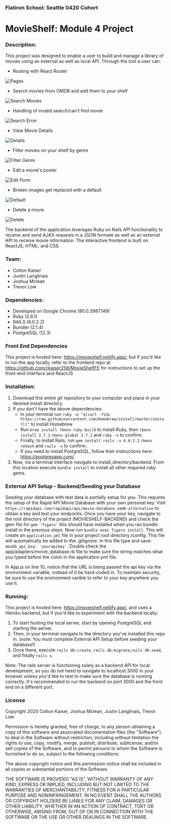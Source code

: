 ### Flatiron School: Seattle 0420 Cohort
# MovieShelf: Module 4 Project

### Description: 
This project was designed to enable a user to build and manage a library of movies using an external as well as local API. Through the tool a user can:

* Routing with React Router

![Pages](README_assets/pages_mvs.gif)

* Search movies from OMDB and add them to your shelf

![Search Movies](README_assets/add_mvs.gif)

* Handling of invalid search/can't find movie

![Search Error](README_assets/error_mvs.gif)

* View Movie Details

![Details](README_assets/details_mvs.gif)

* Filter movies on your shelf by genre

![Filter Genre](README_assets/filter_mvs.gif)

* Edit a movie's poster

![Edit Form](README_assets/edit_mvs.gif)

* Broken images get replaced with a default

![Default](README_assets/default_mvs.gif)

* Delete a movie

![Delete](README_assets/delete_mvs.gif)


The backend of the application leverages Ruby on Rails API functionality to receive and send AJAX requests in a JSON formate as well as an external API to receive movie information. The interactive frontend is built on ReactJS, HTML, and CSS.

### Team:
* Colton Kaiser
* Justin Langlinais
* Joshua Mclean
* Trevor Low

### Dependencies:
* Developed on Google Chrome (80.0.3987.149)
* Ruby (2.6.1)
* RAILS (6.0.2.2)
* Bundler (2.1.4)
* PostgreSQL (12.3)

### Front End Dependencies
This project is hosted here: https://movieshelf.netlify.app/, but if you'd like to run the app locally, refer to the frontend repo at https://github.com/ckaiser258/MovieShelfFE for instructions to set up the front-end interface and ReactJS

### Installation:

1. Download this entire git repository to your computer and place in your desired install directory. 
2. If you don't have the above dependencies:
   * In your terminal run ``ruby -e "$(curl -fsSL https://raw.githubusercontent.com/Homebrew/install/master/install)"`` to install Homebrew
   * Run ``brew install rbenv ruby-build`` to install Ruby, then ``rbenv install 2.7.1`` ``rbenv global 2.7.1`` and ``ruby -v`` to confirm. 
   * Finally, to install Rails, run ``gem install rails -v 6.0.2.2`` ``rbenv rehash`` and ``rails -v`` to confirm.
   * If you need to install PostgreSQL, follow their instructions here: https://postgresapp.com/.
3. Now, via a terminal interface navigate to install_directory/backend. From this location execute ``bundle install`` to install all other required ruby gems.

### External API Setup - Backend/Seeding your Database
Seeding your database with test data is partially setup for you. This requires the setup of the Rapid API Movie Database with your own personal key. Visit ```https://rapidapi.com/rapidapi/api/movie-database-imdb-alternative``` to obtain a key and test your endpoints.
Once you have your key, navigate to the root directory of the project (MOVIESHELF-BACKEND) and check the gem file for ```gem 'figaro'``` this should have installed when you ran bundle install in the previous steps. Now run ```bundle exec figaro install```. This will create an ```application.yml``` file in your project root directory /config. This file will automatically be added to the .gitignore. In this file type and save: ```movDb_api_key: 'yourapikey'```. Double check the app/adapters/movie_database.rb file to make sure the string matches what you typed before the colon in the application.yml file.

In App.js on line 10, notice that the URL is being passed the api key via the environment variable, instead of it be hard-coded in. To maintain security, be sure to use the environment varible to refer to your key anywhere you use it.

### Running:
This project is hosted here: https://movieshelf.netlify.app/, and uses a Heroku backend, but if you'd like to experiment with the backend locally: 

1. To start hosting the local server, start by opening PostgreSQL and starting the server. 
2. Then, in your terminal navigate to the directory you've installed this repo in. (note: You must complete External API Setup before seeding your database!) 
3. Once there, execute `rails db:create`, `rails db:migrate`,`rails db:seed`, and finally ```rails s```. 

Note: The rails server is functioning solely as a backend API for local development, so you do not need to navigate to localhost:3000 in your browser unless you'd like to test to make sure the database is running correctly. It's recommended to run the backend on port 3000 and the front end on a different port.

### License
Copyright 2020 Colton Kaiser, Joshua Mclean, Justin Langlinais, Trevor Low

Permission is hereby granted, free of charge, to any person obtaining a copy of this software and associated documentation files (the "Software"), to deal in the Software without restriction, including without limitation the rights to use, copy, modify, merge, publish, distribute, sublicense, and/or sell copies of the Software, and to permit persons to whom the Software is furnished to do so, subject to the following conditions:

The above copyright notice and this permission notice shall be included in all copies or substantial portions of the Software.

THE SOFTWARE IS PROVIDED "AS IS", WITHOUT WARRANTY OF ANY KIND, EXPRESS OR IMPLIED, INCLUDING BUT NOT LIMITED TO THE WARRANTIES OF MERCHANTABILITY, FITNESS FOR A PARTICULAR PURPOSE AND NONINFRINGEMENT. IN NO EVENT SHALL THE AUTHORS OR COPYRIGHT HOLDERS BE LIABLE FOR ANY CLAIM, DAMAGES OR OTHER LIABILITY, WHETHER IN AN ACTION OF CONTRACT, TORT OR OTHERWISE, ARISING FROM, OUT OF OR IN CONNECTION WITH THE SOFTWARE OR THE USE OR OTHER DEALINGS IN THE SOFTWARE.
